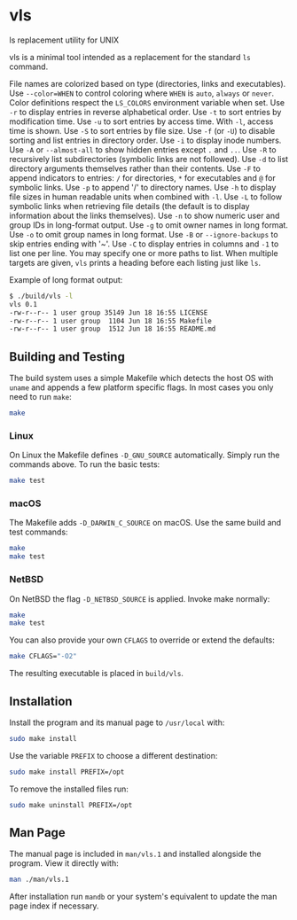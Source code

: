 # vls
ls replacement utility for UNIX

vls is a minimal tool intended as a replacement for the standard `ls` command.

File names are colorized based on type (directories, links and executables).
Use `--color=WHEN` to control coloring where `WHEN` is `auto`, `always` or `never`.
Color definitions respect the `LS_COLORS` environment variable when set.
Use `-r` to display entries in reverse alphabetical order.
Use `-t` to sort entries by modification time.
Use `-u` to sort entries by access time. With `-l`, access time is shown.
Use `-S` to sort entries by file size.
Use `-f` (or `-U`) to disable sorting and list entries in directory order.
Use `-i` to display inode numbers.
Use `-A` or `--almost-all` to show hidden entries except `.` and `..`.
Use `-R` to recursively list subdirectories (symbolic links are not followed).
Use `-d` to list directory arguments themselves rather than their contents.
Use `-F` to append indicators to entries: `/` for directories, `*` for executables and `@` for symbolic links.
Use `-p` to append '/' to directory names.
Use `-h` to display file sizes in human readable units when combined with `-l`.
Use `-L` to follow symbolic links when retrieving file details (the default is to display information about the links themselves).
Use `-n` to show numeric user and group IDs in long-format output.
Use `-g` to omit owner names in long format.
Use `-o` to omit group names in long format.
Use `-B` or `--ignore-backups` to skip entries ending with '~'.
Use `-C` to display entries in columns and `-1` to list one per line.
You may specify one or more paths to list. When multiple targets are given,
`vls` prints a heading before each listing just like `ls`.

Example of long format output:

```sh
$ ./build/vls -l
vls 0.1
-rw-r--r-- 1 user group 35149 Jun 18 16:55 LICENSE
-rw-r--r-- 1 user group  1104 Jun 18 16:55 Makefile
-rw-r--r-- 1 user group  1512 Jun 18 16:55 README.md
```

## Building and Testing
The build system uses a simple Makefile which detects the host OS with
`uname` and appends a few platform specific flags. In most cases you only
need to run `make`:

```sh
make
```

### Linux
On Linux the Makefile defines `-D_GNU_SOURCE` automatically. Simply run the
commands above. To run the basic tests:

```sh
make test
```

### macOS
The Makefile adds `-D_DARWIN_C_SOURCE` on macOS. Use the same build and test
commands:

```sh
make
make test
```

### NetBSD
On NetBSD the flag `-D_NETBSD_SOURCE` is applied. Invoke make normally:

```sh
make
make test
```

You can also provide your own `CFLAGS` to override or extend the defaults:

```sh
make CFLAGS="-O2"
```

The resulting executable is placed in `build/vls`.

## Installation
Install the program and its manual page to `/usr/local` with:

```sh
sudo make install
```

Use the variable `PREFIX` to choose a different destination:

```sh
sudo make install PREFIX=/opt
```

To remove the installed files run:

```sh
sudo make uninstall PREFIX=/opt
```


## Man Page
The manual page is included in `man/vls.1` and installed alongside the
program. View it directly with:

```sh
man ./man/vls.1
```

After installation run `mandb` or your system's equivalent to update the
man page index if necessary.
